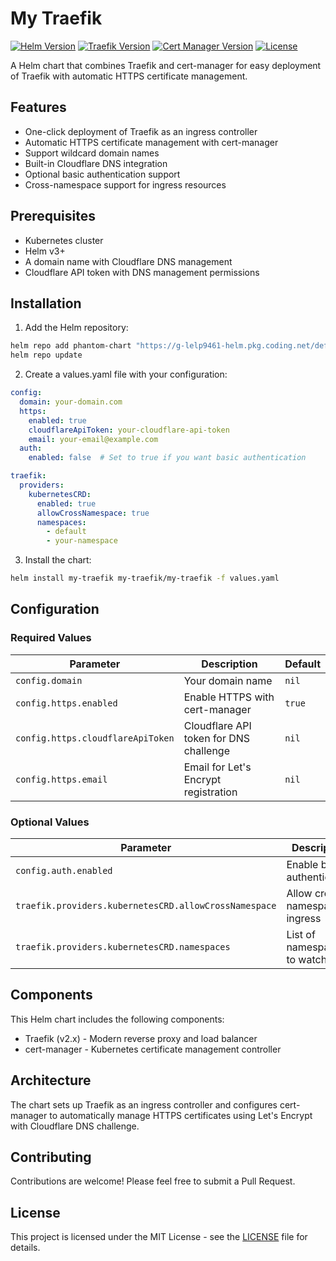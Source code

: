 # My Traefik

[![Helm Version](https://img.shields.io/badge/Helm-v3-blue)](https://helm.sh)
[![Traefik Version](https://img.shields.io/badge/Traefik-v2.10-blue)](https://traefik.io)
[![Cert Manager Version](https://img.shields.io/badge/Cert_Manager-v1.16-blue)](https://cert-manager.io)
[![License](https://img.shields.io/badge/License-MIT-green)](LICENSE)

A Helm chart that combines Traefik and cert-manager for easy deployment of Traefik with automatic HTTPS certificate management.

## Features

- One-click deployment of Traefik as an ingress controller
- Automatic HTTPS certificate management with cert-manager
- Support wildcard domain names
- Built-in Cloudflare DNS integration
- Optional basic authentication support
- Cross-namespace support for ingress resources

## Prerequisites

- Kubernetes cluster
- Helm v3+
- A domain name with Cloudflare DNS management
- Cloudflare API token with DNS management permissions

## Installation

1. Add the Helm repository:
```bash
helm repo add phantom-chart "https://g-lelp9461-helm.pkg.coding.net/default/phantom-chart"
helm repo update
```

2. Create a values.yaml file with your configuration:
```yaml
config:
  domain: your-domain.com
  https:
    enabled: true
    cloudflareApiToken: your-cloudflare-api-token
    email: your-email@example.com
  auth:
    enabled: false  # Set to true if you want basic authentication

traefik:
  providers:
    kubernetesCRD:
      enabled: true
      allowCrossNamespace: true
      namespaces:
        - default
        - your-namespace
```

3. Install the chart:
```bash
helm install my-traefik my-traefik/my-traefik -f values.yaml
```

## Configuration

### Required Values

| Parameter | Description | Default |
|-----------|-------------|---------|
| `config.domain` | Your domain name | `nil` |
| `config.https.enabled` | Enable HTTPS with cert-manager | `true` |
| `config.https.cloudflareApiToken` | Cloudflare API token for DNS challenge | `nil` |
| `config.https.email` | Email for Let's Encrypt registration | `nil` |

### Optional Values

| Parameter | Description | Default |
|-----------|-------------|---------|
| `config.auth.enabled` | Enable basic authentication | `false` |
| `traefik.providers.kubernetesCRD.allowCrossNamespace` | Allow cross-namespace ingress | `true` |
| `traefik.providers.kubernetesCRD.namespaces` | List of namespaces to watch | `["default"]` |

## Components

This Helm chart includes the following components:
- Traefik (v2.x) - Modern reverse proxy and load balancer
- cert-manager - Kubernetes certificate management controller

## Architecture

The chart sets up Traefik as an ingress controller and configures cert-manager to automatically manage HTTPS certificates using Let's Encrypt with Cloudflare DNS challenge.

## Contributing

Contributions are welcome! Please feel free to submit a Pull Request.

## License

This project is licensed under the MIT License - see the [LICENSE](LICENSE) file for details.

